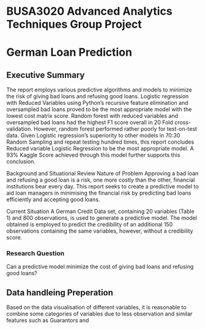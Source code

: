 # BUSA3020 Advanced Analytics Techniques Group Project
# German Loan Prediction
## Executive Summary 
The report employs various predictive algorithms and models to minimize the risk of giving bad loans and refusing good loans. Logistic regression with Reduced Variables using Python’s recursive feature elimination and oversampled bad loans proved to be the most appropriate model with the lowest cost matrix score. Random forest with reduced variables and oversampled bad loans had the highest F1 score overall in 20 Fold cross-validation. However, random forest performed rather poorly for test-on-test data. Given Logistic regression’s superiority to other models in 70:30 Random Sampling and repeat testing hundred times, this report concludes Reduced variable Logistic Regression to be the most appropriate model. A 93% Kaggle Score achieved through this model further supports this conclusion. 

Background and Situational Review
Nature of Problem
Approving a bad loan and refusing a good loan is a risk, one more costly than the other, financial institutions bear every day. This report seeks to create a predictive model to aid loan managers in minimising the financial risk by predicting bad loans efficiently and accepting good loans.

Current Situation 
A German Credit Data set, containing 20 variables (Table 1) and 800 observations, is used to generate a predictive model. The model obtained is employed to predict the credibility of an additional 150 observations containing the same variables, however, without a credibility score.

### Research Question
Can a predictive model minimize the cost of giving bad loans and refusing good loans?

## Data handleing Preperation
Based on the data visualisation of different variables, it is reasonable to combine some categories of variables due to less observation and similar features such as Guarantors and 








